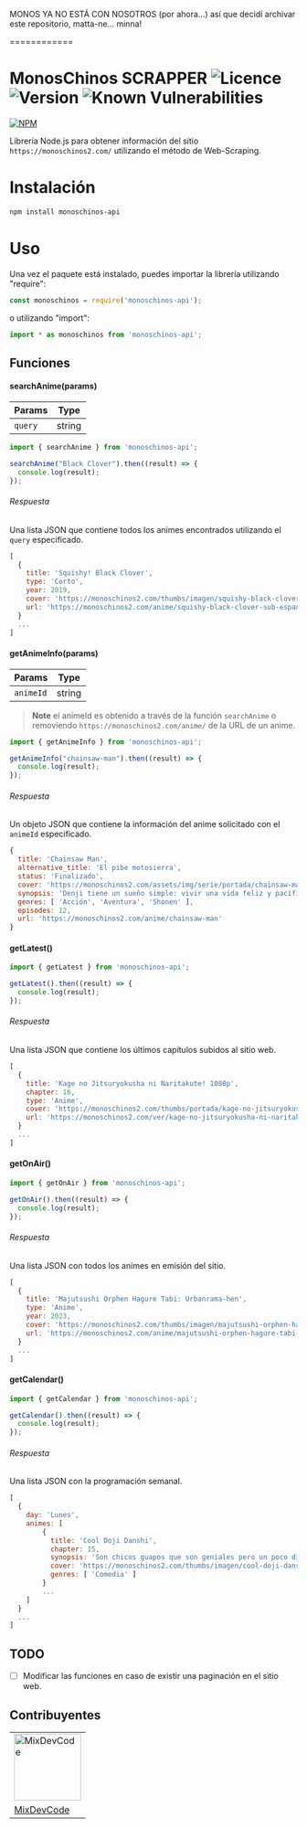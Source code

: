 MONOS YA NO ESTÁ CON NOSOTROS (por ahora...) así que decidí archivar este repositorio, matta-ne... minna!

============

MonosChinos SCRAPPER ![Licence](https://img.shields.io/npm/l/monoschinos-api) ![Version](https://img.shields.io/npm/v/monoschinos-api) ![Known Vulnerabilities](https://snyk.io/test/github/mixdevcode/monoschinos-api/badge.svg)
============
[![NPM](https://nodei.co/npm/monoschinos-api.png)](https://nodei.co/npm/monoschinos-api/)

Librería Node.js para obtener información del sitio `https://monoschinos2.com/` utilizando el método de Web-Scraping.

Instalación
============
```sh
npm install monoschinos-api
```

Uso
============
Una vez el paquete está instalado, puedes importar la librería utilizando "require":

```js
const monoschinos = require('monoschinos-api');
```

o utilizando "import":

```js
import * as monoschinos from 'monoschinos-api';
```

## Funciones
#### searchAnime(params)

|Params|Type|
|-|-|
|`query`|string|

```js
import { searchAnime } from 'monoschinos-api';

searchAnime("Black Clover").then((result) => {
  console.log(result);
});
```

###### Respuesta

Una lista JSON que contiene todos los animes encontrados utilizando el `query` especificado.

```js
[
  {
    title: 'Squishy! Black Clover',
    type: 'Corto',
    year: 2019,
    cover: 'https://monoschinos2.com/thumbs/imagen/squishy-black-clover.png?v=1.5',
    url: 'https://monoschinos2.com/anime/squishy-black-clover-sub-espanol'
  }
  ...
]
```

#### getAnimeInfo(params)

|Params|Type|
|-|-|
|`animeId`|string|

> **Note** el animeId es obtenido a través de la función `searchAnime` o removiendo `https://monoschinos2.com/anime/` de la URL de un anime.
```js
import { getAnimeInfo } from 'monoschinos-api';

getAnimeInfo("chainsaw-man").then((result) => {
  console.log(result);
});
```

###### Respuesta

Un objeto JSON que contiene la información del anime solicitado con el `animeId` especificado.

```js
{
  title: 'Chainsaw Man',
  alternative_title: 'El pibe motosierra',
  status: 'Finalizado',
  cover: 'https://monoschinos2.com/assets/img/serie/portada/chainsaw-man-1663804720.jpg',
  synopsis: 'Denji tiene un sueño simple: vivir una vida feliz y pacífica, pasando...',
  genres: [ 'Acción', 'Aventura', 'Shonen' ],
  episodes: 12,
  url: 'https://monoschinos2.com/anime/chainsaw-man'
}
```

#### getLatest()

```js
import { getLatest } from 'monoschinos-api';

getLatest().then((result) => {
  console.log(result);
});
```

###### Respuesta

Una lista JSON que contiene los últimos capítulos subidos al sitio web.

```js
[
  {
    title: 'Kage no Jitsuryokusha ni Naritakute! 1080p',
    chapter: 16,
    type: 'Anime',
    cover: 'https://monoschinos2.com/thumbs/portada/kage-no-jitsuryokusha-ni-naritakute-1080p-1671334662.jpg?v=1.5',
    url: 'https://monoschinos2.com/ver/kage-no-jitsuryokusha-ni-naritakute-1080p-episodio-16'
  }
  ...
]
```

#### getOnAir()

```js
import { getOnAir } from 'monoschinos-api';

getOnAir().then((result) => {
  console.log(result);
});
```

###### Respuesta

Una lista JSON con todos los animes en emisión del sitio.

```js
[
  {
    title: 'Majutsushi Orphen Hagure Tabi: Urbanrama-hen',
    type: 'Anime',
    year: 2023,
    cover: 'https://monoschinos2.com/thumbs/imagen/majutsushi-orphen-hagure-tabi-urbanrama-hen-1674048045.jpg?v=1.5',
    url: 'https://monoschinos2.com/anime/majutsushi-orphen-hagure-tabi-urbanrama-hen-sub-espanol'
  }
  ...
]
```

#### getCalendar()

```js
import { getCalendar } from 'monoschinos-api';

getCalendar().then((result) => {
  console.log(result);
});
```

###### Respuesta

Una lista JSON con la programación semanal.

```js
[
  {
    day: 'Lunes',
    animes: [
        {
          title: 'Cool Doji Danshi',
          chapter: 15,
          synopsis: 'Son chicos guapos que son geniales pero un poco difíciles...',
          cover: 'https://monoschinos2.com/thumbs/imagen/cool-doji-danshi-1663796951.jpg?v=1.5',
          genres: [ 'Comedia' ]
        }
        ...
    ]
  }
  ...
]
```

## TODO
 - [ ] Modificar las funciones en caso de existir una paginación en el sitio web.

## Contribuyentes

<table>
  <tr>
    <td>
      <img alt="MixDevCode" src="https://avatars.githubusercontent.com/u/66272629?v=4&s=117" width="117">
    </td>
  </tr>
  <tr>
    <td>
      <a href="https://github.com/MixDevCode">MixDevCode</a>
    </td>
  </tr>
</table>
